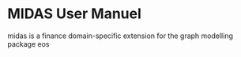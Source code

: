 # MIDAS User Manuel
midas is a finance domain-specific extension for the graph modelling package eos
